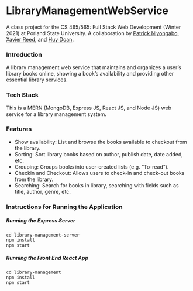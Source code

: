 # LibraryManagementWebService

A class project for the CS 465/565: Full Stack Web Development (Winter 2021) at Porland State University. A collaboration by [Patrick Niyongabo](https://github.com/pniyongabo), [Xavier Reed](https://github.com/reedx8), and [Huy Doan](https://github.com/huy26).

### Introduction

A library management web service that maintains and organizes a user’s library books online, showing a book’s availability and providing other essential library services. 

### Tech Stack

This is a MERN (MongoDB, Express JS, React JS, and Node JS) web service for a library management system.

### Features
* Show availability: List and browse the books available to checkout from the library.
* Sorting:  Sort library books based on author, publish date, date added, etc.
* Grouping: Groups books into user-created lists (e.g. “To-read”).
* Checkin and Checkout: Allows users to check-in and check-out books from the library.
* Searching:  Search for books in library, searching with fields such as title, author, genre, etc.
  

### Instructions for Running the Application

##### Running the Express Server

```
cd library-management-server
npm install
npm start
```

##### Running the Front End React App

```
cd library-management
npm install
npm start
```










